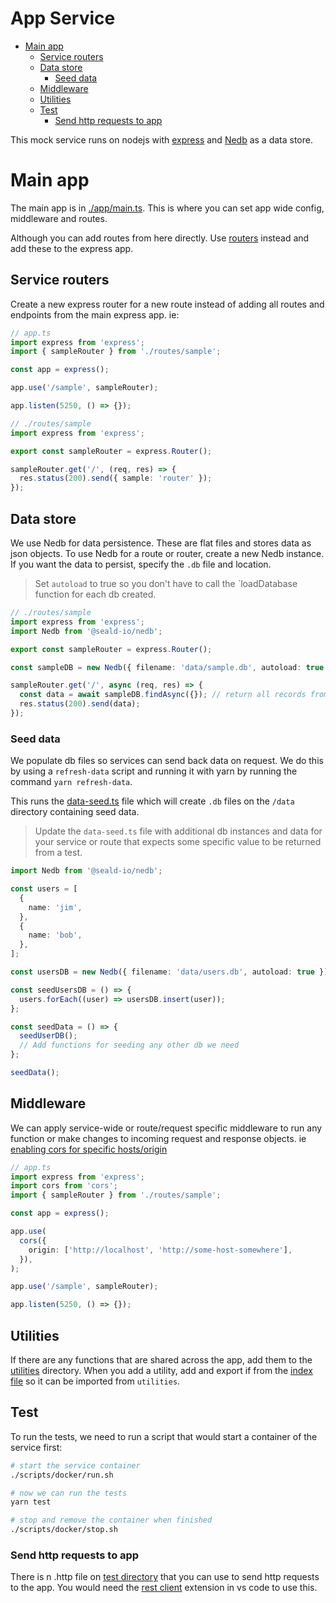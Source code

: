 <h1>App Service</h1>

- [Main app](#main-app)
  - [Service routers](#service-routers)
  - [Data store](#data-store)
    - [Seed data](#seed-data)
  - [Middleware](#middleware)
  - [Utilities](#utilities)
  - [Test](#test)
    - [Send http requests to app](#send-http-requests-to-app)

This mock service runs on nodejs with [express](https://expressjs.com/) and [Nedb](https://www.npmjs.com/package/@seald-io/nedb) as a data store.

# Main app

The main app is in [./app/main.ts](./app/main.ts). This is where you can set app wide config, middleware and routes.

Although you can add routes from here directly. Use [routers](#service-routers) instead and add these to the express app.

## Service routers

Create a new express router for a new route instead of adding all routes and endpoints from the main express app. ie:

```typescript
// app.ts
import express from 'express';
import { sampleRouter } from './routes/sample';

const app = express();

app.use('/sample', sampleRouter);

app.listen(5250, () => {});
```

```typescript
// ./routes/sample
import express from 'express';

export const sampleRouter = express.Router();

sampleRouter.get('/', (req, res) => {
  res.status(200).send({ sample: 'router' });
});
```

## Data store

We use Nedb for data persistence. These are flat files and stores data as json objects. To use Nedb for a route or router, create a new Nedb instance. If you want the data to persist, specify the `.db` file and location.

> Set `autoload` to true so you don't have to call the `loadDatabase function for each db created.

```typescript
// ./routes/sample
import express from 'express';
import Nedb from '@seald-io/nedb';

export const sampleRouter = express.Router();

const sampleDB = new Nedb({ filename: 'data/sample.db', autoload: true });

sampleRouter.get('/', async (req, res) => {
  const data = await sampleDB.findAsync({}); // return all records from sampleDB
  res.status(200).send(data);
});
```

### Seed data

We populate db files so services can send back data on request. We do this by using a `refresh-data` script and running it with yarn by running the command `yarn refresh-data`.

This runs the [data-seed.ts](./app/utilities/data-seed.ts) file which will create `.db` files on the `/data` directory containing seed data.

> Update the `data-seed.ts` file with additional db instances and data for your service or route that expects some specific value to be returned from a test.

```typescript
import Nedb from '@seald-io/nedb';

const users = [
  {
    name: 'jim',
  },
  {
    name: 'bob',
  },
];

const usersDB = new Nedb({ filename: 'data/users.db', autoload: true });

const seedUsersDB = () => {
  users.forEach((user) => usersDB.insert(user));
};

const seedData = () => {
  seedUserDB();
  // Add functions for seeding any other db we need
};

seedData();
```

## Middleware

We can apply service-wide or route/request specific middleware to run any function or make changes to incoming request and response objects. ie [enabling cors for specific hosts/origin](https://expressjs.com/en/resources/middleware/cors.html)

```typescript
// app.ts
import express from 'express';
import cors from 'cors';
import { sampleRouter } from './routes/sample';

const app = express();

app.use(
  cors({
    origin: ['http://localhost', 'http://some-host-somewhere'],
  }),
);

app.use('/sample', sampleRouter);

app.listen(5250, () => {});
```

## Utilities

If there are any functions that are shared across the app, add them to the [utilities](./app/utilities/) directory. When you add a utility, add and export if from the [index file](./app/utilities/index.ts) so it can be imported from `utilities`.

## Test

To run the tests, we need to run a script that would start a container of the service first:

```bash
# start the service container
./scripts/docker/run.sh

# now we can run the tests
yarn test

# stop and remove the container when finished
./scripts/docker/stop.sh

```

### Send http requests to app

There is n .http file on [test directory](./test) that you can use to send http requests to the app. You would need the [rest client](https://marketplace.visualstudio.com/items?itemName=humao.rest-client) extension in vs code to use this.
